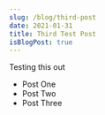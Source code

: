 ```yaml
---
slug: /blog/third-post
date: 2021-01-31
title: Third Test Post
isBlogPost: true
---
```


Testing this out

 - Post One
 - Post Two
 - Post Three